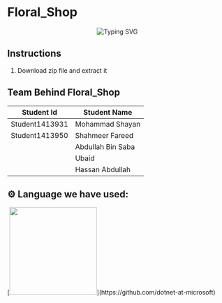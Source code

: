 # Floral_Shop
<div align="center">
  <img src="https://readme-typing-svg.herokuapp.com?font=Poppins&weight=600&size=28&duration=3500&pause=500&color=F42C4F&center=true&vCenter=true&width=435&lines=Aptech+Eproject+2024;Floral_Shop;" alt="Typing SVG" />
</div>

## Instructions
1. Download zip file and extract it
## Team Behind Floral_Shop

| Student Id | Student Name |
| ------------- | ------------- |
| Student1413931 | Mohammad Shayan |
| Student1413950 | Shahmeer Fareed  |
|                | Abdullah Bin Saba |
|                | Ubaid |
|                |Hassan Abdullah |

## ⚙️ Language we have used:
<p align="left">
  [<img src="https://user-images.githubusercontent.com/1454075/66454740-fb973580-ea68-11e9-9993-6c1014881528.png" width="200">](https://github.com/dotnet-at-microsoft)
</p>
